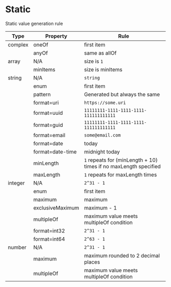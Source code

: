 # Static

Static value generation rule

|Type|Property|Rule|
|---|---|---|
|complex|oneOf|first item|
| |anyOf|same as allOf|
|array|N/A|size is `1`|
| |minItems|size is minItems|
|string|N/A|`string`|
| |enum|first item|
| |pattern|Generated but always the same|
| |format=uri|`https://some.uri`|
| |format=uuid|`11111111-1111-1111-1111-111111111111`|
| |format=guid|`11111111-1111-1111-1111-111111111111`|
| |format=email|`some@email.com`|
| |format=date|today|
| |format=date-time|midnight today|
| |minLength|`1` repeats for (minLength + 10) times if no maxLength specified|
| |maxLength|`1` repeats for maxLength times|
|integer|N/A|`2^31 - 1`|
| |enum|first item|
| |maximum|maximum|
| |exclusiveMaximum|maximum - 1|
| |multipleOf|maximum value meets multipleOf condition|
| |format=int32|`2^31 - 1`|
| |format=int64|`2^63 - 1`|
|number|N/A|`2^31 - 1`|
| |maximum|maximum rounded to 2 decimal places|
| |multipleOf|maximum value meets multipleOf condition|
